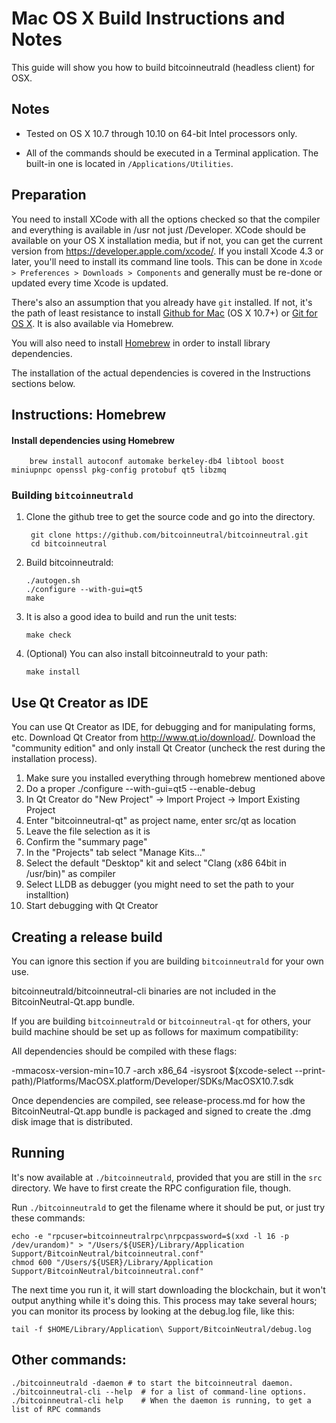 Mac OS X Build Instructions and Notes
====================================
This guide will show you how to build bitcoinneutrald (headless client) for OSX.

Notes
-----

* Tested on OS X 10.7 through 10.10 on 64-bit Intel processors only.

* All of the commands should be executed in a Terminal application. The
built-in one is located in `/Applications/Utilities`.

Preparation
-----------

You need to install XCode with all the options checked so that the compiler
and everything is available in /usr not just /Developer. XCode should be
available on your OS X installation media, but if not, you can get the
current version from https://developer.apple.com/xcode/. If you install
Xcode 4.3 or later, you'll need to install its command line tools. This can
be done in `Xcode > Preferences > Downloads > Components` and generally must
be re-done or updated every time Xcode is updated.

There's also an assumption that you already have `git` installed. If
not, it's the path of least resistance to install [Github for Mac](https://mac.github.com/)
(OS X 10.7+) or
[Git for OS X](https://code.google.com/p/git-osx-installer/). It is also
available via Homebrew.

You will also need to install [Homebrew](http://brew.sh) in order to install library
dependencies.

The installation of the actual dependencies is covered in the Instructions
sections below.

Instructions: Homebrew
----------------------

#### Install dependencies using Homebrew

        brew install autoconf automake berkeley-db4 libtool boost miniupnpc openssl pkg-config protobuf qt5 libzmq

### Building `bitcoinneutrald`

1. Clone the github tree to get the source code and go into the directory.

        git clone https://github.com/bitcoinneutral/bitcoinneutral.git
        cd bitcoinneutral

2.  Build bitcoinneutrald:

        ./autogen.sh
        ./configure --with-gui=qt5
        make

3.  It is also a good idea to build and run the unit tests:

        make check

4.  (Optional) You can also install bitcoinneutrald to your path:

        make install

Use Qt Creator as IDE
------------------------
You can use Qt Creator as IDE, for debugging and for manipulating forms, etc.
Download Qt Creator from http://www.qt.io/download/. Download the "community edition" and only install Qt Creator (uncheck the rest during the installation process).

1. Make sure you installed everything through homebrew mentioned above
2. Do a proper ./configure --with-gui=qt5 --enable-debug
3. In Qt Creator do "New Project" -> Import Project -> Import Existing Project
4. Enter "bitcoinneutral-qt" as project name, enter src/qt as location
5. Leave the file selection as it is
6. Confirm the "summary page"
7. In the "Projects" tab select "Manage Kits..."
8. Select the default "Desktop" kit and select "Clang (x86 64bit in /usr/bin)" as compiler
9. Select LLDB as debugger (you might need to set the path to your installtion)
10. Start debugging with Qt Creator

Creating a release build
------------------------
You can ignore this section if you are building `bitcoinneutrald` for your own use.

bitcoinneutrald/bitcoinneutral-cli binaries are not included in the BitcoinNeutral-Qt.app bundle.

If you are building `bitcoinneutrald` or `bitcoinneutral-qt` for others, your build machine should be set up
as follows for maximum compatibility:

All dependencies should be compiled with these flags:

 -mmacosx-version-min=10.7
 -arch x86_64
 -isysroot $(xcode-select --print-path)/Platforms/MacOSX.platform/Developer/SDKs/MacOSX10.7.sdk

Once dependencies are compiled, see release-process.md for how the BitcoinNeutral-Qt.app
bundle is packaged and signed to create the .dmg disk image that is distributed.

Running
-------

It's now available at `./bitcoinneutrald`, provided that you are still in the `src`
directory. We have to first create the RPC configuration file, though.

Run `./bitcoinneutrald` to get the filename where it should be put, or just try these
commands:

    echo -e "rpcuser=bitcoinneutralrpc\nrpcpassword=$(xxd -l 16 -p /dev/urandom)" > "/Users/${USER}/Library/Application Support/BitcoinNeutral/bitcoinneutral.conf"
    chmod 600 "/Users/${USER}/Library/Application Support/BitcoinNeutral/bitcoinneutral.conf"

The next time you run it, it will start downloading the blockchain, but it won't
output anything while it's doing this. This process may take several hours;
you can monitor its process by looking at the debug.log file, like this:

    tail -f $HOME/Library/Application\ Support/BitcoinNeutral/debug.log

Other commands:
-------

    ./bitcoinneutrald -daemon # to start the bitcoinneutral daemon.
    ./bitcoinneutral-cli --help  # for a list of command-line options.
    ./bitcoinneutral-cli help    # When the daemon is running, to get a list of RPC commands
